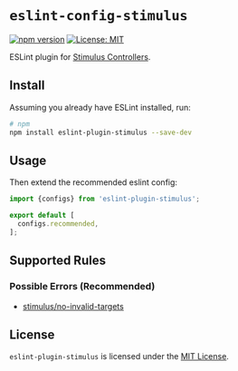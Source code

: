 # `eslint-config-stimulus`

[![npm version](https://img.shields.io/npm/v/eslint-plugin-stimulus.svg?style=flat)](https://npmjs.org/package/eslint-plugin-stimulus 'View this project on npm')
[![License: MIT](https://img.shields.io/badge/License-MIT-yellow.svg)](https://opensource.org/licenses/MIT)

ESLint plugin for [Stimulus Controllers](https://stimulus.hotwired.dev/).

## Install

Assuming you already have ESLint installed, run:

```sh
# npm
npm install eslint-plugin-stimulus --save-dev
```

## Usage

Then extend the recommended eslint config:

```js
import {configs} from 'eslint-plugin-stimulus';

export default [
  configs.recommended,
];
```

## Supported Rules

### Possible Errors (Recommended)

- [stimulus/no-invalid-targets](docs/rules/no-invalid-targets.md)

## License

`eslint-plugin-stimulus` is licensed under the [MIT License](http://www.opensource.org/licenses/mit-license.php).
